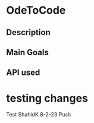 # OdeToCode


## Description

## Main Goals

## API used

# testing changes

Test ShahidK 8-2-23 Push

